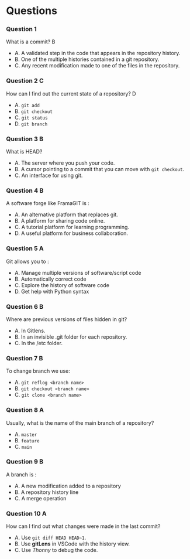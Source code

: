 # Questions

### Question 1

What is a commit? B

- A. A validated step in the code that appears in the repository history.
- B. One of the multiple histories contained in a git repository.
- C. Any recent modification made to one of the files in the repository.

### Question 2 C

How can I find out the current state of a repository? D

- A. `git add`
- B. `git checkout`
- C. `git status`
- D. `git branch`

### Question 3 B

What is HEAD?

- A. The server where you push your code.
- B. A cursor pointing to a commit that you can move with `git checkout`.
- C. An interface for using git.

### Question 4 B

A software forge like FramaGIT is :

- A. An alternative platform that replaces git.
- B. A platform for sharing code online.
- C. A tutorial platform for learning programming.
- D. A useful platform for business collaboration.

### Question 5 A

Git allows you to :

- A. Manage multiple versions of software/script code
- B. Automatically correct code
- C. Explore the history of software code
- D. Get help with Python syntax

### Question 6 B

Where are previous versions of files hidden in git?

- A. In Gitlens.
- B. In an invisible .git folder for each repository.
- C. In the /etc folder.

### Question 7 B

To change branch we use:

- A. `git reflog <branch name>`
- B. `git checkout <branch name>`
- C. `git clone <branch name>`

### Question 8 A

Usually, what is the name of the main branch of a repository?

- A. `master`
- B. `feature`
- C. `main`

### Question 9 B

A branch is :

- A. A new modification added to a repository
- B. A repository history line
- C. A merge operation

### Question 10 A

How can I find out what changes were made in the last commit?

- A. Use `git diff HEAD HEAD~1`.
- B. Use **gitLens** in VSCode with the history view.
- C. Use _Thonny_ to debug the code.